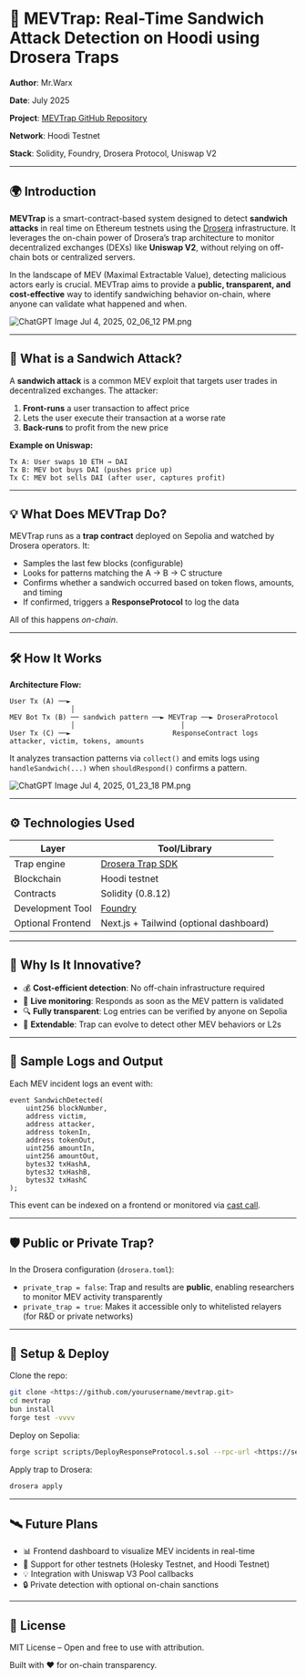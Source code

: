 # 🚨 MEVTrap: Real-Time Sandwich Attack Detection on Hoodi using Drosera Traps

**Author**: Mr.Warx

**Date**: July 2025

**Project**: [MEVTrap GitHub Repository](https://github.com/Warx04/Mevtrap-POC)

**Network**: Hoodi Testnet

**Stack**: Solidity, Foundry, Drosera Protocol, Uniswap V2

---

## 🌍 Introduction

**MEVTrap** is a smart-contract-based system designed to detect **sandwich attacks** in real time on Ethereum testnets using the [Drosera](https://drosera.network/) infrastructure. It leverages the on-chain power of Drosera’s trap architecture to monitor decentralized exchanges (DEXs) like **Uniswap V2**, without relying on off-chain bots or centralized servers.

In the landscape of MEV (Maximal Extractable Value), detecting malicious actors early is crucial. MEVTrap aims to provide a **public, transparent, and cost-effective** way to identify sandwiching behavior on-chain, where anyone can validate what happened and when.

![ChatGPT Image Jul 4, 2025, 02_06_12 PM.png](attachment:a05144df-c5bb-4b40-8863-326fdd4d4157:ChatGPT_Image_Jul_4_2025_02_06_12_PM.png)

---

## 🧠 What is a Sandwich Attack?

A **sandwich attack** is a common MEV exploit that targets user trades in decentralized exchanges. The attacker:

1. **Front-runs** a user transaction to affect price
2. Lets the user execute their transaction at a worse rate
3. **Back-runs** to profit from the new price

**Example on Uniswap:**

```
Tx A: User swaps 10 ETH → DAI
Tx B: MEV bot buys DAI (pushes price up)
Tx C: MEV bot sells DAI (after user, captures profit)

```

---

## 💡 What Does MEVTrap Do?

MEVTrap runs as a **trap contract** deployed on Sepolia and watched by Drosera operators. It:

- Samples the last few blocks (configurable)
- Looks for patterns matching the A → B → C structure
- Confirms whether a sandwich occurred based on token flows, amounts, and timing
- If confirmed, triggers a **ResponseProtocol** to log the data

All of this happens *on-chain*.

---

## 🛠️ How It Works

**Architecture Flow:**

```
User Tx (A) ──►
               │
MEV Bot Tx (B) ── sandwich pattern ──► MEVTrap ──► DroseraProtocol
               │                          │
User Tx (C) ──►                         ResponseContract logs attacker, victim, tokens, amounts

```

It analyzes transaction patterns via `collect()` and emits logs using `handleSandwich(...)` when `shouldRespond()` confirms a pattern.

![ChatGPT Image Jul 4, 2025, 01_23_18 PM.png](attachment:d91b9509-eb84-4661-8203-9ff4daa81a10:ChatGPT_Image_Jul_4_2025_01_23_18_PM.png)

---

## ⚙️ Technologies Used

| Layer | Tool/Library |
| --- | --- |
| Trap engine | [Drosera Trap SDK](https://github.com/drosera-network/contracts) |
| Blockchain | Hoodi testnet |
| Contracts | Solidity (0.8.12) |
| Development Tool | [Foundry](https://book.getfoundry.sh/) |
| Optional Frontend | Next.js + Tailwind (optional dashboard) |

---

## 🚀 Why Is It Innovative?

- 💰 **Cost-efficient detection**: No off-chain infrastructure required
- 📡 **Live monitoring**: Responds as soon as the MEV pattern is validated
- 🔍 **Fully transparent**: Log entries can be verified by anyone on Sepolia
- 🧠 **Extendable**: Trap can evolve to detect other MEV behaviors or L2s

---

## 🧪 Sample Logs and Output

Each MEV incident logs an event with:

```solidity
event SandwichDetected(
    uint256 blockNumber,
    address victim,
    address attacker,
    address tokenIn,
    address tokenOut,
    uint256 amountIn,
    uint256 amountOut,
    bytes32 txHashA,
    bytes32 txHashB,
    bytes32 txHashC
);

```

This event can be indexed on a frontend or monitored via [cast call](https://book.getfoundry.sh/reference/cast/call.html).

---

## 🛡️ Public or Private Trap?

In the Drosera configuration (`drosera.toml`):

- `private_trap = false`: Trap and results are **public**, enabling researchers to monitor MEV activity transparently
- `private_trap = true`: Makes it accessible only to whitelisted relayers (for R&D or private networks)

---

## 🔧 Setup & Deploy

Clone the repo:

```bash
git clone <https://github.com/yourusername/mevtrap.git>
cd mevtrap
bun install
forge test -vvvv

```

Deploy on Sepolia:

```bash
forge script scripts/DeployResponseProtocol.s.sol --rpc-url <https://sepolia.infura.io/v3/YOUR_KEY> --broadcast

```

Apply trap to Drosera:

```bash
drosera apply

```

---

## 🛰️ Future Plans

- 📊 Frontend dashboard to visualize MEV incidents in real-time
- 🔄 Support for other testnets (Holesky Testnet, and Hoodi Testnet)
- 💡 Integration with Uniswap V3 Pool callbacks
- 🔒 Private detection with optional on-chain sanctions

---

## 📜 License

MIT License – Open and free to use with attribution.

Built with ❤️ for on-chain transparency.
